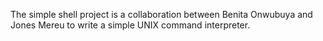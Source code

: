 The simple shell project is a collaboration between Benita Onwubuya and Jones Mereu to write a simple UNIX command interpreter.
